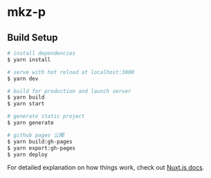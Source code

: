 # mkz-p

## Build Setup

```bash
# install dependencies
$ yarn install

# serve with hot reload at localhost:3000
$ yarn dev

# build for production and launch server
$ yarn build
$ yarn start

# generate static project
$ yarn generate

# github pages 公開
$ yarn build:gh-pages
$ yarn export:gh-pages
$ yarn deploy
```

For detailed explanation on how things work, check out [Nuxt.js docs](https://nuxtjs.org).
